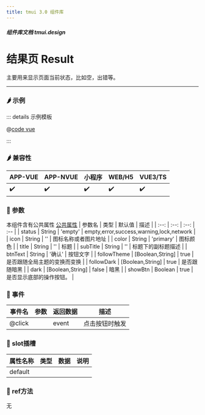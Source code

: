 ```yaml
---
title: tmui 3.0 组件库
---
```


<dirtoc></dirtoc>

##### 组件库文档 tmui.design

# 结果页 Result
主要用来显示页面当前状态，比如空，出错等。

---

### :hot_pepper: 示例

<webview url="https://tmui.design/h5/#/pages/showdata/result"></webview>

::: details 示例模板

@[code vue](pages/showdata/result.nvue)

:::

### :hot_pepper: 兼容性

| APP-VUE | APP-NVUE | 小程序 | WEB/H5 | VUE3/TS |
| --- | --- | --- | --- | --- |
| :heavy_check_mark: | :heavy_check_mark: | :heavy_check_mark: | :heavy_check_mark: | :heavy_check_mark: |

### :seedling: 参数
本组件含有公共属性 [公共属性](/doc/spec/组件公共样式.md)
| 参数名 | 类型 | 默认值 | 描述 |
| :--: | :--: | :--: | :-- |
| status | String | 'empty' | empty,error,success,warning,lock,network |
| icon | String | '' | 图标名称或者图片地址 |
| color | String | 'primary' | 图标颜色 |
| title | String | '' | 标题 |
| subTitle | String | '' | 标题下的副标题描述 |
| btnText | String | '确认' | 按钮文字 |
| followTheme | [Boolean,String] | true | 是否跟随全局主题的变换而变换 |
| followDark | [Boolean,String] | true | 是否跟随暗黑 |
| dark | [Boolean,String] | false | 暗黑 |
| showBtn | Boolean | true | 是否显示底部的操作按钮。 |

### :rose: 事件
| 事件名 | 参数 | 返回数据 | 描述 |
| --- | --- | --- | --- |
| @click |  | event | 点击按钮时触发 |


### :corn: slot插槽
| 属性名称 | 类型 | 数据 | 说明 |
| --- | --- | --- | --- |
| default |  |  |  |

### :green_salad: ref方法
无


